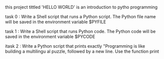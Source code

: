 this project tittled 'HELLO WORLD'  is an introduction to pytho programming

task 0 :  Write a Shell script that runs a Python script.
          The Python file name will be saved in the environment variable $PYFILE

task 1 : Write a Shell script that runs Python code.
        The Python code will be saved in the environment variable $PYCODE
	
itask 2 : Write a Python script that prints exactly "Programming is like building a multilingu		al puzzle, followed by a new line. Use the function print	
